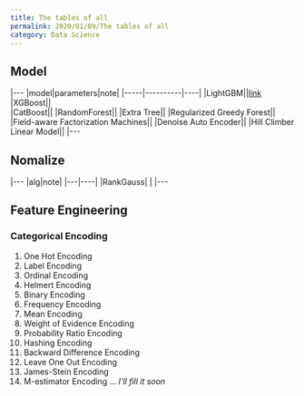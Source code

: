 ```yaml
---
title: The tables of all
permalink: 2020/01/09/The tables of all
category: Data Science
---
```

## Model


|---
|model|parameters|note|
|-----|----------|----|
|LightGBM||[link](https://papers.nips.cc/paper/6907-lightgbm-a-highly-efficient-gradient-boosting-decision-tree.pdf)
|XGBoost||   
|CatBoost||
|RandomForest||
|Extra Tree||
|Regularized Greedy Forest||
|Field-aware Factorization Machines||
|Denoise Auto Encoder||
|Hill Climber Linear Model||
|---


## Nomalize
|---
|alg|note|
|---|----|
|RankGauss|    |
|---
## Feature Engineering
### Categorical Encoding
1) One Hot Encoding
2) Label Encoding
3) Ordinal Encoding
4) Helmert Encoding
5) Binary Encoding
6) Frequency Encoding
7) Mean Encoding
8) Weight of Evidence Encoding
9) Probability Ratio Encoding
10) Hashing Encoding
11) Backward Difference Encoding
12) Leave One Out Encoding
13) James-Stein Encoding
14) M-estimator Encoding
... *I'll fill it soon*

